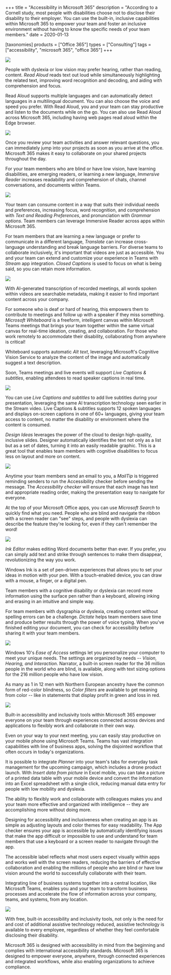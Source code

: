 +++
title = "Accessibility in Microsoft 365"
description = "According to a Cornell study, most people with disabilities choose not to disclose their disability to their employer. You can use the built-in, inclusive capabilities within Microsoft 365 to empower your team and foster an inclusive environment without having to know the specific needs of your team members."
date = 2020-01-13

[taxonomies]
products = ["Office 365"]
types = ["Consulting"]
tags = ["accessibility", "microsoft 365", "office 365"]
+++

![](https://o365hq.com/images/646.png)

People with dyslexia or low vision may prefer hearing, rather than
reading, content. *Read Aloud* reads text out loud while simultaneously
highlighting the related text, improving word recognition and decoding,
and aiding with comprehension and focus.

Read Aloud supports multiple languages and can automatically detect
languages in a multilingual document. You can also choose the voice and
speed you prefer. With Read Aloud, you and your team can stay productive
and listen to the documents while on the go. You can also use Read Aloud
across Microsoft 365, including having web pages read aloud within the
Edge browser.

![](https://o365hq.com/images/641.png)

Once you review your team activities and answer relevant questions, you
can immediately jump into your projects as soon as you arrive at the
office. Microsoft 365 makes it easy to collaborate on your shared
projects throughout the day.

For your team members who are blind or have low vision, have learning
disabilities, are emerging readers, or learning a new language,
*Immersive Reader* increases readability and comprehension of chats,
channel conversations, and documents within Teams.

![](https://o365hq.com/images/642.png)

Your team can consume content in a way that suits their individual needs
and preferences, increasing focus, word recognition, and comprehension
with *Text and Reading Preferences*, and pronunciation with *Grammar
options*. Team members can leverage Immersive Reader across apps within
Microsoft 365.

For team members that are learning a new language or prefer to
communicate in a different language, *Translate* can increase
cross-language understanding and break language barriers. For diverse
teams to collaborate inclusively, it's important that videos are just as
accessible. You and your team can extend and customize your experience
in Teams with *Stream* app integration. *Closed Captions* is used to
focus on what is being said, so you can retain more information.

![](https://o365hq.com/images/647.png)

With AI-generated transcription of recorded meetings, all words spoken
within videos are searchable metadata, making it easier to find
important content across your company.

For someone who is deaf or hard of hearing, this empowers them to
contribute to meetings and follow up with a speaker if they miss
something.\
*Microsoft Whiteboard* is a freeform, intelligent canvas within Microsoft
Teams meetings that brings your team together within the same virtual canvas
for real-time ideation, creating, and collaboration. For those who work
remotely to accommodate their disability, collaborating from anywhere is
critical!

Whiteboard supports automatic *Alt text*, leveraging Microsoft's
Cognitive Vision Service to analyze the content of the image and
automatically suggest a text description.

Soon, Teams meetings and live events will support *Live Captions &
subtitles*, enabling attendees to read speaker captions in real time.

![](https://o365hq.com/images/644.png)

You can use *Live Captions and subtitles* to add live subtitles during
your presentation, leveraging the same AI transcription technology seen
earlier in the Stream video. Live Captions & subtitles supports 12
spoken languages and displays on-screen captions in one of 60+
languages, giving your team access to content, no matter the disability
or environment where the content is consumed.

*Design Ideas* leverages the power of the cloud to design high-quality,
inclusive slides. Designer automatically identifies the text not only as
a list but as a set of dates, turning it into an easily readable
graphic. This is a great tool that enables team members with cognitive
disabilities to focus less on layout and more on content.

![](https://o365hq.com/images/643.png)

Anytime your team members send an email to you, a *MailTip* is triggered
reminding senders to run the Accessibility checker before sending the
message. The *Accessibility checker* will ensure that each image has
text and appropriate reading order, making the presentation easy to
navigate for everyone.

At the top of your Microsoft Office apps, you can use *Microsoft Search*
to quickly find what you need. People who are blind and navigate the
ribbon with a screen reader can "see" steps, and people with dyslexia can
describe the feature they're looking for, even if they can't remember the
word!

![](https://o365hq.com/images/650.png)

*Ink Editor* makes editing Word documents better than ever. If you
prefer, you can simply add text and strike through sentences to make
them disappear, revolutionizing the way you work.

Windows Ink is a set of pen-driven experiences that allows you to set
your ideas in motion with your pen. With a touch-enabled device, you can
draw with a mouse, a finger, or a digital pen.

Team members with a cognitive disability or dyslexia can record more
information using the surface pen rather than a keyboard, allowing
inking and erasing in an intuitive and simple way.

For team members with dysgraphia or dyslexia, creating content without
spelling errors can be a challenge. *Dictate* helps team members save
time and produce better results through the power of voice typing. When
you've finished editing your document, you can check for accessibility
before sharing it with your team members.

![](https://o365hq.com/images/648.png)

Windows 10's *Ease of Access* settings let you personalize your computer
to meet your unique needs. The settings are organized by needs --
*Vision, Hearing, and Interaction*. Narrator, a built-in screen reader
for the 36 million people in the world who are blind, is available,
along with text sizing options for the 216 million people who have low
vision.

As many as 1 in 12 men with Northern European ancestry have the common
form of red-color blindness, so *Color filters* are available to get
meaning from color -- like in statements that display profit in green and
loss in red.

![](https://o365hq.com/images/649.png)

Built-in accessibility and inclusivity tools within Microsoft 365
empower everyone on your team through experiences connected across
devices and applications to flexibly work and collaborate in their own
way.

Even on your way to your next meeting, you can easily stay productive on
your mobile phone using Microsoft Teams. Teams has vast integration
capabilities with line of business apps, solving the disjointed workflow
that often occurs in today's organizations.

It is possible to integrate *Planner* into your team's tabs for everyday
task management for the upcoming campaign, which includes a drone
product launch. With *Insert data from picture* in Excel mobile, you can
take a picture of a printed data table with your mobile device and
convert the information into an Excel spreadsheet with a single click,
reducing manual data entry for people with low mobility and dyslexia.

The ability to flexibly work and collaborate with colleagues makes you
and your team more effective and organized with intelligence -- they are
accomplishing more without doing more.

Designing for accessibility and inclusiveness when creating an app is as
simple as adjusting layouts and color themes for easy readability. The
App checker ensures your app is accessible by automatically identifying
issues that make the app difficult or impossible to use and understand
for team members that use a keyboard or a screen reader to navigate
through the app.

The accessible label reflects what most users expect visually within
apps and works well with the screen readers, reducing the barriers of
effective collaboration and enabling the millions of people who are
blind or have low vision around the world to successfully collaborate with
their team.

Integrating line of business systems together into a central location,
like Microsoft Teams, enables you and your team to transform business
processes and accelerate the flow of information across your company,
teams, and systems, from any location.

![](https://o365hq.com/images/645.png)

With free, built-in accessibility and inclusivity tools, not only is the
need for and cost of additional assistive technology reduced, assistive
technology is available to every employee, regardless of whether they
feel comfortable disclosing their disability.

Microsoft 365 is designed with accessibility in mind from the beginning
and complies with international accessibility standards. Microsoft 365
is designed to empower everyone, anywhere, through connected experiences
and integrated workflows, while also enabling organizations to achieve
compliance.
